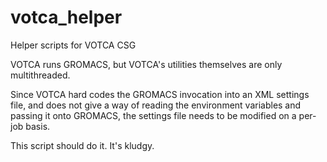 # votca_helper
Helper scripts for VOTCA CSG

VOTCA runs GROMACS, but VOTCA's utilities themselves are only multithreaded.

Since VOTCA hard codes the GROMACS invocation into an XML settings file, 
and does not give a way of reading the environment variables and passing
it onto GROMACS, the settings file needs to be modified on a per-job
basis.

This script should do it. It's kludgy.
